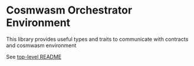 # Cosmwasm Orchestrator Environment
This library provides useful types and traits to communicate with contracts and cosmwasm environment

See [top-level README](../../README.md)